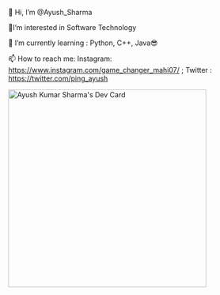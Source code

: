 👋 Hi, I’m @Ayush_Sharma
 
 
👀I’m interested in Software Technology 
 
 
🌱 I’m currently learning : Python, C++, Java😎



📫 How to reach me: Instagram: https://www.instagram.com/game_changer_mahi07/   ; Twitter : https://twitter.com/ping_ayush 
 


<!--
**pingayush/pingayush** is a ✨ _special_ ✨ repository because its `README.md` (this file) appears on your GitHub profile.

Here are some ideas to get you started:

- 🔭 I’m currently working on Python.

- 🌱 I’m currently learning C++ and Java

- 📫 How to reach me: Instagram: https://www.instagram.com/game_changer_mahi07/   , Twitter : https://twitter.com/ping_ayush 
-->
<a href="https://app.daily.dev/pingayush"><img src="https://api.daily.dev/devcards/df3bbd1f857848ccadf8081df174faa3.png?r=w6d" width="400" alt="Ayush Kumar Sharma's Dev Card"/></a>
